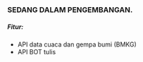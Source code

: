 ### SEDANG DALAM PENGEMBANGAN.

##### Fitur:
- API data cuaca dan gempa bumi (BMKG)
- API BOT tulis
